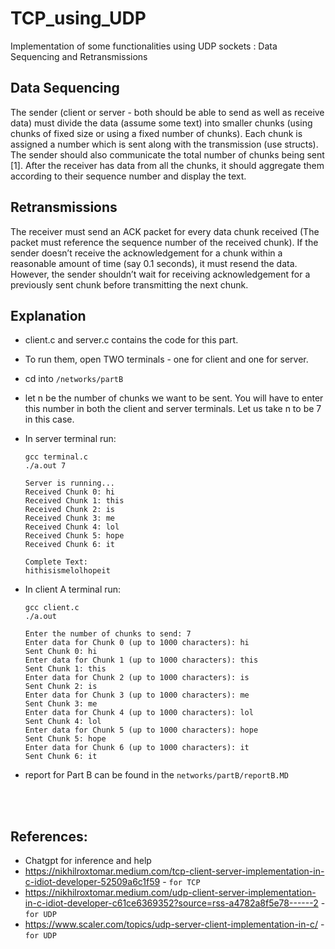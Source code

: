 # TCP_using_UDP
Implementation of some functionalities using UDP sockets : Data Sequencing and Retransmissions

## Data Sequencing
The sender (client or server - both should be able to send as well as receive data) must divide the data (assume some text) into smaller chunks (using chunks of fixed size or using a fixed number of chunks). Each chunk is assigned a number which is sent along with the transmission (use structs). The sender should also communicate the total number of chunks being sent [1]. After the receiver has data from all the chunks, it should aggregate them according to their sequence number and display the text.

## Retransmissions
The receiver must send an ACK packet for every data chunk received (The packet must reference the sequence number of the received chunk). If the sender doesn’t receive the acknowledgement for a chunk within a reasonable amount of time (say 0.1 seconds), it must resend the data. However, the sender shouldn’t wait for receiving acknowledgement for a previously sent chunk before transmitting the next chunk.

## Explanation
- client.c and server.c contains the code for this part.
- To run them, open TWO terminals - one for client and one for server.
- cd into ```/networks/partB```
- let n be the number of chunks we want to be sent. You will have to enter this number in both the client and server terminals. Let us take n to be 7 in this case.
  
- In server terminal run:
  ```
  gcc terminal.c
  ./a.out 7
  ```

  ```
  Server is running...
  Received Chunk 0: hi
  Received Chunk 1: this
  Received Chunk 2: is
  Received Chunk 3: me
  Received Chunk 4: lol
  Received Chunk 5: hope
  Received Chunk 6: it

  Complete Text:
  hithisismelolhopeit
  ```
  
- In client A terminal run:
  ```
  gcc client.c
  ./a.out
  ```
  ```
  Enter the number of chunks to send: 7
  Enter data for Chunk 0 (up to 1000 characters): hi
  Sent Chunk 0: hi
  Enter data for Chunk 1 (up to 1000 characters): this
  Sent Chunk 1: this
  Enter data for Chunk 2 (up to 1000 characters): is
  Sent Chunk 2: is
  Enter data for Chunk 3 (up to 1000 characters): me
  Sent Chunk 3: me
  Enter data for Chunk 4 (up to 1000 characters): lol
  Sent Chunk 4: lol
  Enter data for Chunk 5 (up to 1000 characters): hope
  Sent Chunk 5: hope
  Enter data for Chunk 6 (up to 1000 characters): it
  Sent Chunk 6: it
  ```
- report for Part B can be found in the ``networks/partB/reportB.MD``
<br>
<br>

## References:
- Chatgpt for inference and help
- https://nikhilroxtomar.medium.com/tcp-client-server-implementation-in-c-idiot-developer-52509a6c1f59    - ```for TCP```
- https://nikhilroxtomar.medium.com/udp-client-server-implementation-in-c-idiot-developer-c61ce6369352?source=rss-a4782a8f5e78------2          - ```for UDP```
- https://www.scaler.com/topics/udp-server-client-implementation-in-c/    - ```for UDP```
